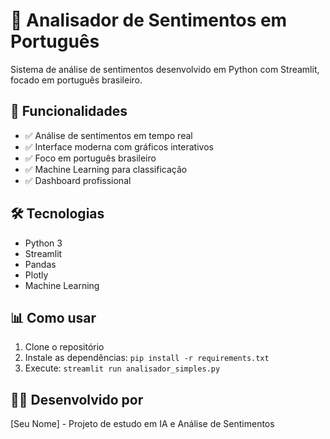 # 🤖 Analisador de Sentimentos em Português

Sistema de análise de sentimentos desenvolvido em Python com Streamlit, focado em português brasileiro.

## 🚀 Funcionalidades

- ✅ Análise de sentimentos em tempo real
- ✅ Interface moderna com gráficos interativos
- ✅ Foco em português brasileiro
- ✅ Machine Learning para classificação
- ✅ Dashboard profissional

## 🛠️ Tecnologias

- Python 3
- Streamlit
- Pandas
- Plotly
- Machine Learning

## 📊 Como usar

1. Clone o repositório
2. Instale as dependências: `pip install -r requirements.txt`
3. Execute: `streamlit run analisador_simples.py`

## 👩‍💻 Desenvolvido por

[Seu Nome] - Projeto de estudo em IA e Análise de Sentimentos